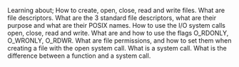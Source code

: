 Learning about;
How to create, open, close, read and write files.
What are file descriptors.
What are the 3 standard file descriptors, what are their purpose and what are their POSIX names.
How to use the I/O system calls open, close, read and write.
What are and how to use the flags O_RDONLY, O_WRONLY, O_RDWR.
What are file permissions, and how to set them when creating a file with the open system call.
What is a system call.
What is the difference between a function and a system call.